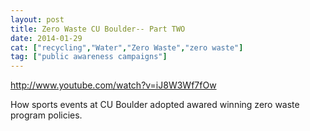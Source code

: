 ```yaml
---
layout: post
title: Zero Waste CU Boulder-- Part TWO
date: 2014-01-29
cat: ["recycling","Water","Zero Waste","zero waste"]
tag: ["public awareness campaigns"]
---
```


http://www.youtube.com/watch?v=iJ8W3Wf7fOw  

How sports events at CU Boulder adopted awared winning zero waste program policies.